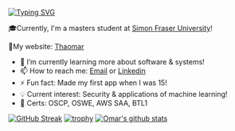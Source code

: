 [![Typing SVG](https://readme-typing-svg.herokuapp.com?color=1145F7&center=true&vCenter=true&lines=Hi+there%2C+I'm+Omar!+%F0%9F%91%8B)](https://git.io/typing-svg)

🎓Currently, I'm a masters student at [Simon Fraser University](https://www.sfu.ca/)!

🦁My website: [Thaomar](https://thaomar.com/)

- 🔭 I’m currently learning more about software & systems!
- 📫 How to reach me: <a href="mailto:omar2535@alum.ubc.ca">Email</a> or [Linkedin](https://www.linkedin.com/in/omar2535/)
- ⚡ Fun fact: Made my first app when I was 15!
- 💡 Current interest: Security & applications of machine learning!
- 🧾 Certs: OSCP, OSWE, AWS SAA, BTL1

[![GitHub Streak](http://github-readme-streak-stats.herokuapp.com?user=omar2535&fire=00C2DD&dates=95DD49&sideNums=DD2727)](https://git.io/streak-stats)
[![trophy](https://github-profile-trophy.vercel.app/?username=omar2535&row=1)](https://github.com/ryo-ma/github-profile-trophy)
[![Omar's github stats](https://github-readme-stats.vercel.app/api?username=omar2535&count_private=true)](https://github.com/anuraghazra/github-readme-stats)

